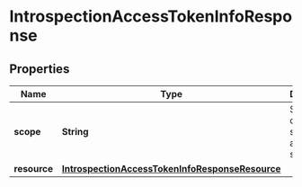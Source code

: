 

# IntrospectionAccessTokenInfoResponse



## Properties

| Name | Type | Description | Notes |
|------------ | ------------- | ------------- | -------------|
|**scope** | **String** | Space delimited string of accessible scopes. |  [optional] |
|**resource** | [**IntrospectionAccessTokenInfoResponseResource**](IntrospectionAccessTokenInfoResponseResource.md) |  |  [optional] |



